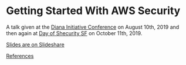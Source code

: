 # Getting Started With AWS Security

A talk given at the [Diana Initiative Conference](https://www.dianainitiative.org/) on August 10th, 2019 and then again at [Day of Shecurity SF](https://www.dayofshecurity.com/san-francisco) on October 11th, 2019.

[Slides are on Slideshare](https://www.slideshare.net/EmilyGladstoneCole/getting-started-with-aws-security-162952150)

[References](References.md)
